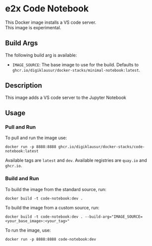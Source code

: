 # e2x Code Notebook

This Docker image installs a VS code server.   
This image is experimental.

## Build Args

The following build arg is available:

* `IMAGE_SOURCE`: The base image to use for the build. Defaults to `ghcr.io/digiklausur/docker-stacks/minimal-notebook:latest`.

## Description

This image adds a VS code server to the Jupyter Notebook

## Usage

### Pull and Run

To pull and run the image use:

`docker run -p 8888:8888 ghcr.io/digiklausur/docker-stacks/code-notebook:latest`

Available tags are `latest` and `dev`. Available registries are `quay.io` and `ghcr.io`.

### Build and Run

To build the image from the standard source, run:

`docker build -t code-notebook:dev .`

To build the image from a custom source, run:

`docker build -t code-notebook:dev . --build-arg="IMAGE_SOURCE=<your_base_image>:<your_tag>"`

To run the image, use:

`docker run -p 8888:8888 code-notebook:dev`